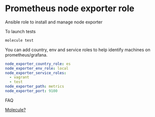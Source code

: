 # Prometheus node exporter role

Ansible role to install and manage node exporter

To launch tests

```bash
molecule test
```

You can add country, env and service roles to help identify machines on prometheus/grafana.

```yaml
node_exporter_country_role: es
node_exporter_env_role: local
node_exporter_service_roles:
  - vagrant
  - test
node_exporter_path: metrics
node_exporter_port: 9100
```

FAQ

[Molecule?](http://docu.sys.idealista/display/DO/Testing+de+roles)